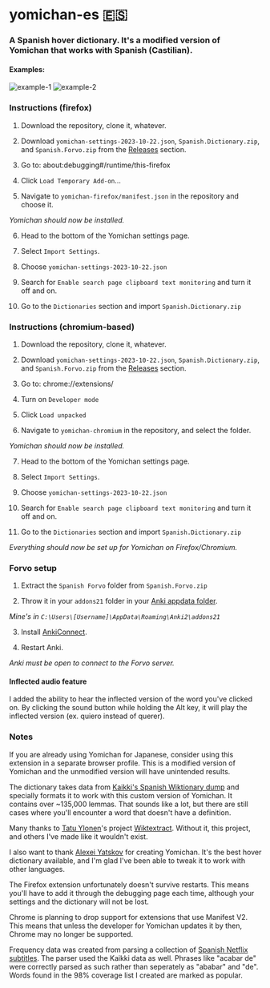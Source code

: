 # yomichan-es 🇪🇸


### A Spanish hover dictionary. It's a modified version of Yomichan that works with Spanish (Castilian).


#### Examples:
![example-1](https://user-images.githubusercontent.com/83692925/216789784-6ae72ba2-2d23-43c7-b9ec-e4112b4b0314.png)
![example-2](https://user-images.githubusercontent.com/83692925/216789787-ce149726-57c7-4c31-b9a1-805f26dc5a1e.png)

### Instructions (firefox)
1. Download the repository, clone it, whatever.

2. Download `yomichan-settings-2023-10-22.json`, `Spanish.Dictionary.zip`, and `Spanish.Forvo.zip` from the [Releases](https://github.com/seth-js/yomichan-es/releases) section.

3. Go to: about:debugging#/runtime/this-firefox

4. Click `Load Temporary Add-on`…

5. Navigate to `yomichan-firefox/manifest.json` in the repository and choose it.

*Yomichan should now be installed.*

6. Head to the bottom of the Yomichan settings page.

7. Select `Import Settings`.

8. Choose `yomichan-settings-2023-10-22.json`

9. Search for `Enable search page clipboard text monitoring` and turn it off and on.

10. Go to the `Dictionaries` section and import `Spanish.Dictionary.zip`

### Instructions (chromium-based)
1. Download the repository, clone it, whatever.

2. Download `yomichan-settings-2023-10-22.json`, `Spanish.Dictionary.zip`, and `Spanish.Forvo.zip` from the [Releases](https://github.com/seth-js/yomichan-es/releases) section.

3. Go to: chrome://extensions/

4. Turn on `Developer mode`

5. Click `Load unpacked`

6. Navigate to `yomichan-chromium` in the repository, and select the folder.

*Yomichan should now be installed.*

7. Head to the bottom of the Yomichan settings page.

8. Select `Import Settings`.

9. Choose `yomichan-settings-2023-10-22.json`

10. Search for `Enable search page clipboard text monitoring` and turn it off and on.

11. Go to the `Dictionaries` section and import `Spanish.Dictionary.zip`

*Everything should now be set up for Yomichan on Firefox/Chromium.*

### Forvo setup

1. Extract the `Spanish Forvo` folder from `Spanish.Forvo.zip`

2. Throw it in your `addons21` folder in your [Anki appdata folder](https://docs.ankiweb.net/files.html?file-locations#file-locations).

*Mine's in `C:\Users\[Username]\AppData\Roaming\Anki2\addons21`*

3. Install [AnkiConnect](https://ankiweb.net/shared/info/2055492159).

4. Restart Anki.

*Anki must be open to connect to the Forvo server.*

#### Inflected audio feature

I added the ability to hear the inflected version of the word you've clicked on. By clicking the sound button while holding the Alt key, it will play the inflected version (ex. quiero instead of querer).

### Notes

If you are already using Yomichan for Japanese, consider using this extension in a separate browser profile. This is a modified version of Yomichan and the unmodified version will have unintended results.

The dictionary takes data from [Kaikki's Spanish Wiktionary dump](https://kaikki.org/dictionary/Spanish/) and specially formats it to work with this custom version of Yomichan. It contains over ~135,000 lemmas. That sounds like a lot, but there are still cases where you'll encounter a word that doesn't have a definition.

Many thanks to [Tatu Ylonen](http://www.lrec-conf.org/proceedings/lrec2022/pdf/2022.lrec-1.140.pdf)'s project [Wiktextract](https://github.com/tatuylonen/wiktextract). Without it, this project, and others I've made like it wouldn't exist.

I also want to thank [Alexei Yatskov](https://github.com/FooSoft) for creating Yomichan. It's the best hover dictionary available, and I'm glad I've been able to tweak it to work with other languages.

The Firefox extension unfortunately doesn't survive restarts. This means you'll have to add it through the debugging page each time, although your settings and the dictionary will not be lost.

Chrome is planning to drop support for extensions that use Manifest V2. This means that unless the developer for Yomichan updates it by then, Chrome may no longer be supported.

Frequency data was created from parsing a collection of [Spanish Netflix subtitles](https://github.com/seth-js/lang-sub-collection/tree/main/European%20Spanish%20(Netflix)). The parser used the Kaikki data as well. Phrases like "acabar de" were correctly parsed as such rather than seperately as "ababar" and "de". Words found in the 98% coverage list I created are marked as popular.
